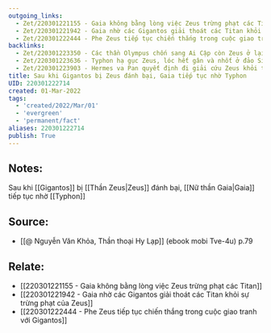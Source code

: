 ```yaml
---
outgoing_links:
  - Zet/220301221155 - Gaia không bằng lòng việc Zeus trừng phạt các Titan
  - Zet/220301221942 - Gaia nhờ các Gigantos giải thoát các Titan khỏi sự trừng phạt của Zeus
  - Zet/220301222444 - Phe Zeus tiếp tục chiến thắng trong cuộc giao tranh với Gigantos
backlinks:
  - Zet/220301223350 - Các thần Olympus chốn sang Ai Cập còn Zeus ở lại đấu với Typhon
  - Zet/220301223636 - Typhon hạ gục Zeus, lóc hết gân và nhốt ở đảo Sicile
  - Zet/220301223903 - Hermes va Pan quyết định đi giải cứu Zeus khỏi tay Typhon
title: Sau khi Gigantos bị Zeus đánh bại, Gaia tiếp tục nhờ Typhon
UID: 220301222714
created: 01-Mar-2022
tags:
  - 'created/2022/Mar/01'
  - 'evergreen'
  - 'permanent/fact'
aliases: 220301222714
publish: True
---
```

## Notes:
Sau khi [[Gigantos]] bị [[Thần Zeus|Zeus]] đánh bại, [[Nữ thần Gaia|Gaia]] tiếp tục nhờ [[Typhon]]

## Source:
- [[@ Nguyễn Văn Khỏa, Thần thoại Hy Lạp]] (ebook mobi Tve-4u) p.79

## Relate:
- [[220301221155 - Gaia không bằng lòng việc Zeus trừng phạt các Titan]]
- [[220301221942 - Gaia nhờ các Gigantos giải thoát các Titan khỏi sự trừng phạt của Zeus]]
- [[220301222444 - Phe Zeus tiếp tục chiến thắng trong cuộc giao tranh với Gigantos]]